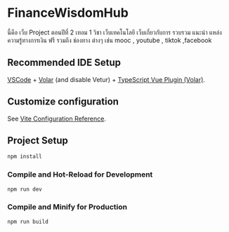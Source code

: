 # FinanceWisdomHub

นี้คือ เว็บ Project ตอนปีที่ 2 เทอม 1 วิชา เว็บเทคโนโลยี เว็บเกี่ยวกับการ รวบรวม แนะนำ แหล่งความรู้ทางการเงิน ฟรี รวมถึง ช่องทาง ต่างๆ เช่น mooc , youtube , tiktok ,facebook

## Recommended IDE Setup

[VSCode](https://code.visualstudio.com/) + [Volar](https://marketplace.visualstudio.com/items?itemName=Vue.volar) (and disable Vetur) + [TypeScript Vue Plugin (Volar)](https://marketplace.visualstudio.com/items?itemName=Vue.vscode-typescript-vue-plugin).

## Customize configuration

See [Vite Configuration Reference](https://vitejs.dev/config/).

## Project Setup

```sh
npm install
```

### Compile and Hot-Reload for Development

```sh
npm run dev
```

### Compile and Minify for Production

```sh
npm run build
```
